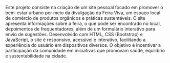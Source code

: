 Este projeto consiste na criação de um site pessoal focado em promover o bem-estar urbano por meio da divulgação da Feira Viva, um espaço local de comércio de produtos orgânicos e práticas sustentáveis. O site apresenta informações sobre a feira, o que pode ser encontrado no local, depoimentos de frequentadores, além de um formulário interativo para envio de sugestões. Desenvolvido com HTML, CSS (Bootstrap) e JavaScript, o site é responsivo, acessível e interativo, facilitando a experiência do usuário em dispositivos diversos. O objetivo é incentivar a participação da comunidade em iniciativas que promovam saúde, equilíbrio e sustentabilidade na cidade.
